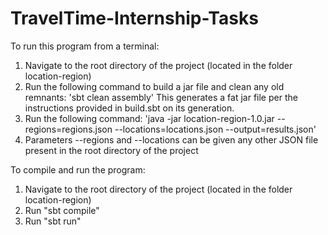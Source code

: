 # TravelTime-Internship-Tasks

To run this program from a terminal:
1. Navigate to the root directory of the project (located in the folder location-region)
2. Run the following command to build a jar file and clean any old remnants: 'sbt clean assembly'
   This generates a fat jar file per the instructions provided in build.sbt on its generation.
3. Run the following command: 'java -jar location-region-1.0.jar --regions=regions.json --locations=locations.json --output=results.json'
4. Parameters --regions and --locations can be given any other JSON file present in the root directory of the project

To compile and run the program:
1. Navigate to the root directory of the project (located in the folder location-region)
2. Run "sbt compile"
3. Run "sbt run"
